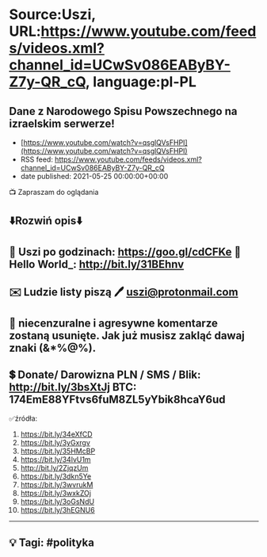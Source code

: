 # Source:Uszi, URL:https://www.youtube.com/feeds/videos.xml?channel_id=UCwSv086EAByBY-Z7y-QR_cQ, language:pl-PL

## Dane z Narodowego Spisu Powszechnego na izraelskim serwerze!
 - [https://www.youtube.com/watch?v=qsglQVsFHPI](https://www.youtube.com/watch?v=qsglQVsFHPI)
 - RSS feed: https://www.youtube.com/feeds/videos.xml?channel_id=UCwSv086EAByBY-Z7y-QR_cQ
 - date published: 2021-05-25 00:00:00+00:00

📺 Zapraszam do oglądania

⬇️Rozwiń opis⬇️
------------------------------------------------------------
👀 Uszi po godzinach: https://goo.gl/cdCFKe
👀 Hello World_: http://bit.ly/31BEhnv
------------------------------------------------------------
✉️ Ludzie listy piszą 
🖊️ uszi@protonmail.com
------------------------------------------------------------
👺 niecenzuralne i agresywne komentarze zostaną usunięte.  Jak już musisz zakląć dawaj znaki (&*%@%).
------------------------------------------------------------
💲 Donate/ Darowizna
PLN / SMS / Blik: http://bit.ly/3bsXtJj
BTC: 174EmE88YFtvs6fuM8ZL5yYbik8hcaY6ud
-------------------------------------------------------------
✅źródła:
1. https://bit.ly/34eXfCD
2. https://bit.ly/3yGxrgv
3. https://bit.ly/35HMcBP
4. https://bit.ly/34lvU1m
5. http://bit.ly/2ZjqzUm
6. https://bit.ly/3dkn5Ye
7. https://bit.ly/3wvrukM
8. https://bit.ly/3wxkZOj
9. https://bit.ly/3oGsNdU
10. https://bit.ly/3hEGNU6
---------------------------------------------------------------
💡 Tagi: #polityka
--------------------------------------------------------------


